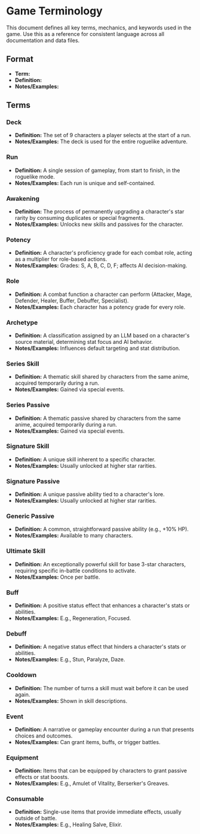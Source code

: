 # Game Terminology

This document defines all key terms, mechanics, and keywords used in the game. Use this as a reference for consistent language across all documentation and data files.

## Format

- **Term:**
- **Definition:**
- **Notes/Examples:**

## Terms

### Deck
- **Definition:** The set of 9 characters a player selects at the start of a run.
- **Notes/Examples:** The deck is used for the entire roguelike adventure.

### Run
- **Definition:** A single session of gameplay, from start to finish, in the roguelike mode.
- **Notes/Examples:** Each run is unique and self-contained.

### Awakening
- **Definition:** The process of permanently upgrading a character's star rarity by consuming duplicates or special fragments.
- **Notes/Examples:** Unlocks new skills and passives for the character.

### Potency
- **Definition:** A character's proficiency grade for each combat role, acting as a multiplier for role-based actions.
- **Notes/Examples:** Grades: S, A, B, C, D, F; affects AI decision-making.

### Role
- **Definition:** A combat function a character can perform (Attacker, Mage, Defender, Healer, Buffer, Debuffer, Specialist).
- **Notes/Examples:** Each character has a potency grade for every role.

### Archetype
- **Definition:** A classification assigned by an LLM based on a character's source material, determining stat focus and AI behavior.
- **Notes/Examples:** Influences default targeting and stat distribution.

### Series Skill
- **Definition:** A thematic skill shared by characters from the same anime, acquired temporarily during a run.
- **Notes/Examples:** Gained via special events.

### Series Passive
- **Definition:** A thematic passive shared by characters from the same anime, acquired temporarily during a run.
- **Notes/Examples:** Gained via special events.

### Signature Skill
- **Definition:** A unique skill inherent to a specific character.
- **Notes/Examples:** Usually unlocked at higher star rarities.

### Signature Passive
- **Definition:** A unique passive ability tied to a character's lore.
- **Notes/Examples:** Usually unlocked at higher star rarities.

### Generic Passive
- **Definition:** A common, straightforward passive ability (e.g., +10% HP).
- **Notes/Examples:** Available to many characters.

### Ultimate Skill
- **Definition:** An exceptionally powerful skill for base 3-star characters, requiring specific in-battle conditions to activate.
- **Notes/Examples:** Once per battle.

### Buff
- **Definition:** A positive status effect that enhances a character's stats or abilities.
- **Notes/Examples:** E.g., Regeneration, Focused.

### Debuff
- **Definition:** A negative status effect that hinders a character's stats or abilities.
- **Notes/Examples:** E.g., Stun, Paralyze, Daze.

### Cooldown
- **Definition:** The number of turns a skill must wait before it can be used again.
- **Notes/Examples:** Shown in skill descriptions.

### Event
- **Definition:** A narrative or gameplay encounter during a run that presents choices and outcomes.
- **Notes/Examples:** Can grant items, buffs, or trigger battles.

### Equipment
- **Definition:** Items that can be equipped by characters to grant passive effects or stat boosts.
- **Notes/Examples:** E.g., Amulet of Vitality, Berserker's Greaves.

### Consumable
- **Definition:** Single-use items that provide immediate effects, usually outside of battle.
- **Notes/Examples:** E.g., Healing Salve, Elixir.

<!-- Add more terms as needed for new mechanics or keywords -->

